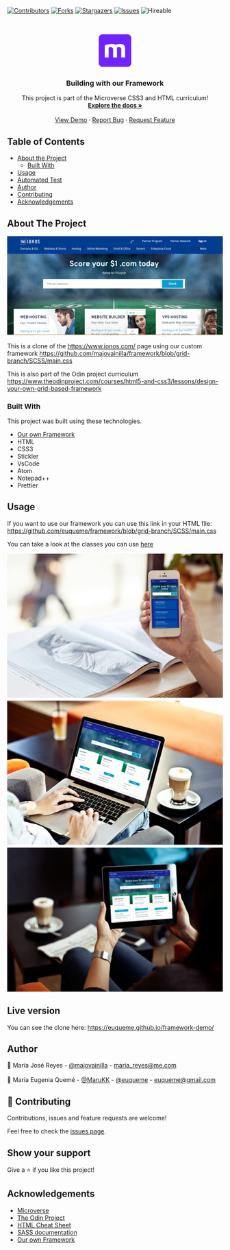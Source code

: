 <!--
*** Thanks for checking out this README Template. If you have a suggestion that would
*** make this better, please fork the repo and create a pull request or simply open
*** an issue with the tag "enhancement".
*** Thanks again! Now go create something AMAZING! :D
-->

<!-- PROJECT SHIELDS -->
<!--
*** I'm using markdown "reference style" links for readability.
*** Reference links are enclosed in brackets [ ] instead of parentheses ( ).
*** See the bottom of this document for the declaration of the reference variables
*** for contributors-url, forks-url, etc. This is an optional, concise syntax you may use.
*** https://www.markdownguide.org/basic-syntax/#reference-style-links
-->
[![Contributors][contributors-shield]][contributors-url]
[![Forks][forks-shield]][forks-url]
[![Stargazers][stars-shield]][stars-url]
[![Issues][issues-shield]][issues-url]
![Hireable](https://cdn.rawgit.com/hiendv/hireable/master/styles/default/yes.svg)

<!-- PROJECT LOGO -->
<br />
<p align="center">
  <a href="https://github.com/euqueme/framework-demo">
    <img src="img/mLogo.png" alt="Logo" width="80" height="80">
  </a>

  <h3 align="center">Building with our Framework</h3>

  <p align="center">
    This project is part of the Microverse CSS3 and HTML curriculum!
    <br />
    <a href="https://github.com/euqueme/framework-demo"><strong>Explore the docs »</strong></a>
    <br />
    <br />
    <a href="https://euqueme.github.io/framework-demo">View Demo</a>
    ·
    <a href="https://github.com/euqueme/framework-demo/issues">Report Bug</a>
    ·
    <a href="https://github.com/euqueme/framework-demo/issues">Request Feature</a>
  </p>
</p>

<!-- TABLE OF CONTENTS -->
## Table of Contents

* [About the Project](#about-the-project)
  * [Built With](#built-with)
* [Usage](#usage)
* [Automated Test](#automated-test)
* [Author](#author)
* [Contributing](#contributing)
* [Acknowledgements](#acknowledgements)

<!-- ABOUT THE PROJECT -->
## About The Project

[![Product Name Screen Shot][product-screenshot]](https://euqueme.github.io/framework-demo)

This is a clone of the https://www.ionos.com/ page using our custom framework https://github.com/majovainilla/framework/blob/grid-branch/SCSS/main.css

This is also part of the Odin project curriculum https://www.theodinproject.com/courses/html5-and-css3/lessons/design-your-own-grid-based-framework

### Built With
This project was built using these technologies.
* [Our own Framework](https://github.com/euqueme/framework/blob/grid-branch/SCSS/main.css) 
* HTML
* CSS3
* Stickler
* VsCode
* Atom
* Notepad++
* Prettier 

<!-- ABOUT THE PROJECT -->
## Usage

If you want to use our framework you can use this link in your HTML file: 
https://github.com/euqueme/framework/blob/grid-branch/SCSS/main.css

You can take a look at the classes you can use [here](https://github.com/euqueme/framework)

![screenshot](img/framework-mockup.png)

<!-- LIVE VERSION -->
## Live version

You can see the clone here:  https://euqueme.github.io/framework-demo/

<!-- CONTACT -->
## Author

👤 María José Reyes - [@majovainilla](https://github.com/majovainilla) - maria_reyes@me.com
<br />
<br />
👤 María Eugenia Quemé - [@MaruKK](https://twitter.com/MaruKK) - [@euqueme](https://github.com/euqueme) - euqueme@gmail.com

## 🤝 Contributing

Contributions, issues and feature requests are welcome!

Feel free to check the [issues page](https://github.com/euqueme/Blogger-Rails/issues).

## Show your support

Give a ⭐️ if you like this project!

<!-- ACKNOWLEDGEMENTS -->
## Acknowledgements
* [Microverse](https://www.microverse.org/)
* [The Odin Project](https://www.theodinproject.com/)
* [HTML Cheat Sheet](https://htmlcheatsheet.com/js/)
* [SASS documentation](https://sass-lang.com/)
* [Our own Framework](https://github.com/majovainilla/framework/blob/grid-branch/SCSS/main.css) 

<!-- MARKDOWN LINKS & IMAGES -->
<!-- https://www.markdownguide.org/basic-syntax/#reference-style-links -->
[contributors-shield]: https://img.shields.io/github/contributors/euqueme/framework-demo.svg?style=flat-square
[contributors-url]: https://github.com/euqueme/framework-demo/graphs/contributors
[forks-shield]: https://img.shields.io/github/forks/euqueme/framework-demo.svg?style=flat-square
[forks-url]: https://github.com/euqueme/framework-demo/network/members
[stars-shield]: https://img.shields.io/github/stars/euqueme/framework-demo.svg?style=flat-square
[stars-url]: https://github.com/euqueme/framework-demo/stargazers
[issues-shield]: https://img.shields.io/github/issues/euqueme/framework-demo.svg?style=flat-square
[issues-url]: https://github.com/euqueme/framework-demo/issues
[product-screenshot]: img/screenshot.PNG
